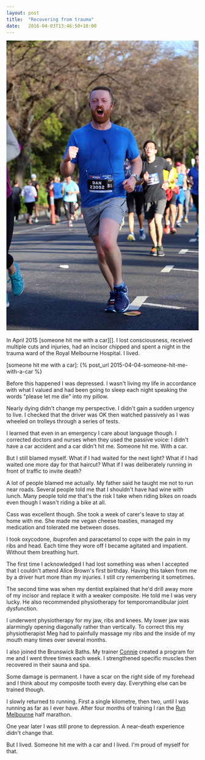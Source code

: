 ```yaml
---
layout: post
title:  "​Recovering from trauma"
date:   2016-04-03T13:46:50+10:00
---
```


![Run Melbourne 2015](2015-07-26.jpeg)

In April 2015 [someone hit me with a car][].
I lost consciousness, received multiple cuts and injuries, had an incisor chipped and spent a night in the trauma ward of the Royal Melbourne Hospital.
I lived.

[someone hit me with a car]: {% post_url 2015-04-04-someone-hit-me-with-a-car %}

Before this happened I was depressed.
I wasn't living my life in accordance with what I valued and had been going to sleep each night speaking the words "please let me die" into my pillow.

Nearly dying didn't change my perspective.
I didn't gain a sudden urgency to live.
I checked that the driver was OK then watched passively as I was wheeled on trolleys through a series of tests.

I learned that even in an emergency I care about language though.
I corrected doctors and nurses when they used the passive voice: I didn't have a car accident and a car didn't hit me.
Someone hit me.
With a car.

But I still blamed myself.
What if I had waited for the next light?
What if I had waited one more day for that haircut?
What if I was deliberately running in front of traffic to invite death?

A lot of people blamed me actually.
My father said he taught me not to run near roads.
Several people told me that I shouldn't have had wine with lunch.
Many people told me that's the risk I take when riding bikes on roads even though I wasn't riding a bike at all.

Cass was excellent though.
She took a week of carer's leave to stay at home with me.
She made me vegan cheese toasties, managed my medication and tolerated me between doses.

I took oxycodone, ibuprofen and paracetamol to cope with the pain in my ribs and head.
Each time they wore off I became agitated and impatient.
Without them breathing hurt.

The first time I acknowledged I had lost something was when I accepted that I couldn't attend Alice Brown's first birthday.
Having this taken from me by a driver hurt more than my injuries.
I still cry remembering it sometimes.

The second time was when my dentist explained that he'd drill away more of my incisor and replace it with a weaker composite.
He told me I was very lucky.
He also recommended physiotherapy for temporomandibular joint dysfunction.

I underwent physiotherapy for my jaw, ribs and knees.
My lower jaw was alarmingly opening diagonally rather than vertically.
To correct this my physiotherapist Meg had to painfully massage my ribs and the inside of my mouth many times over several months.

I also joined the Brunswick Baths.
My trainer [Connie][] created a program for me and I went three times each week.
I strengthened specific muscles then recovered in their sauna and spa.

[Connie]: https://instagram.com/concon_b

Some damage is permanent.
I have a scar on the right side of my forehead and I think about my composite tooth every day.
Everything else can be trained though.

I slowly returned to running.
First a single kilometre, then two, until I was running as far as I ever have.
After four months of training I ran the [Run Melbourne][] half marathon.

[Run Melbourne]: http://runmelbourne.com.au

One year later I was still prone to depression.
A near-death experience didn't change that.

But I lived.
Someone hit me with a car and I lived.
I'm proud of myself for that.
